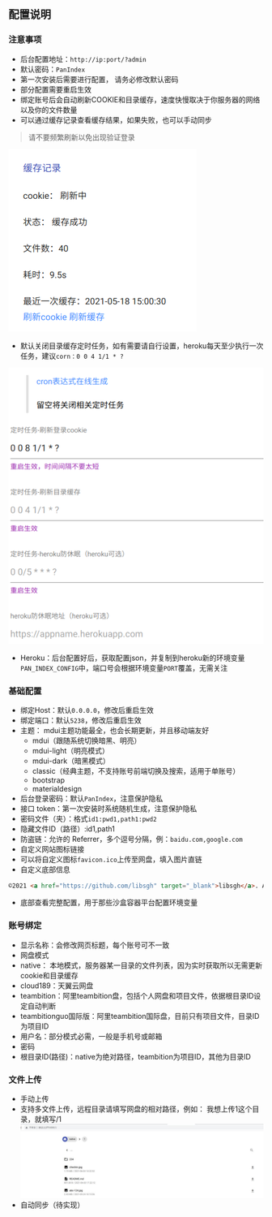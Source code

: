 ## 配置说明
### 注意事项
- 后台配置地址：`http://ip:port/?admin`
- 默认密码：`PanIndex`
- 第一次安装后需要进行配置， 请务必修改默认密码
- 部分配置需要重启生效
- 绑定账号后会自动刷新COOKIE和目录缓存，速度快慢取决于你服务器的网络以及你的文件数量
- 可以通过缓存记录查看缓存结果，如果失败，也可以手动同步
> 请不要频繁刷新以免出现验证登录
    
![](_images/cache-record.png)
- 默认关闭目录缓存定时任务，如有需要请自行设置，heroku每天至少执行一次任务，建议`corn：0 0 4 1/1 * ?`

![](_images/cron.png)

- Heroku：后台配置好后，获取配置json，并复制到heroku新的环境变量`PAN_INDEX_CONFIG`中，端口号会根据环境变量`PORT`覆盖，无需关注

### 基础配置
* 绑定Host：默认`0.0.0.0`，修改后重启生效
* 绑定端口：默认`5238`，修改后重启生效
* 主题： mdui主题功能最全，也会长期更新，并且移动端友好
  * mdui（跟随系统切换暗黑、明亮）
  * mdui-light（明亮模式）
  * mdui-dark（暗黑模式）
  * classic（经典主题，不支持账号前端切换及搜索，适用于单账号）
  * bootstrap
  * materialdesign
* 后台登录密码：默认`PanIndex`，注意保护隐私
* 接口 token：第一次安装时系统随机生成，注意保护隐私
* 密码文件（夹）：格式`id1:pwd1,path1:pwd2`
* 隐藏文件ID（路径）:id1,path1
* 防盗链：允许的 Referrer，多个逗号分隔，例：`baidu.com,google.com`
* 自定义网站图标链接
 * 可以将自定义图标`favicon.ico`上传至网盘，填入图片直链
* 自定义底部信息

```html
©2021 <a href="https://github.com/libsgh" target="_blank">libsgh</a>. All rights reserved.
```
* 底部查看完整配置，用于那些沙盒容器平台配置环境变量

### 账号绑定
* 显示名称：会修改网页标题，每个账号可不一致
* 网盘模式
 * native： 本地模式，服务器某一目录的文件列表，因为实时获取所以无需更新cookie和目录缓存
 * cloud189：天翼云网盘
 * teambition：阿里teambition盘，包括个人网盘和项目文件，依据根目录ID设定自动判断
 * teambitionguo国际版：阿里teambition国际盘，目前只有项目文件，目录ID为项目ID
* 用户名：部分模式必需，一般是手机号或邮箱
* 密码
* 根目录ID(路径)：native为绝对路径，teambition为项目ID，其他为目录ID

### 文件上传
* 手动上传
 * 支持多文件上传，远程目录请填写网盘的相对路径，例如：
 我想上传1这个目录，就填写/1
 ![](_images/upload-remote-dir.jpg)
* 自动同步（待实现）
